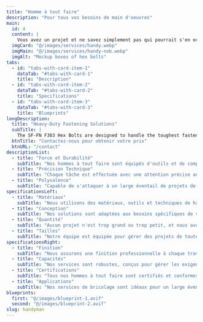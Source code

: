 ```yaml
---
title: "Homme à tout faire"
description: "Pour tous vos besoins de main d'oeuvres"
main:
  id: 4
  content: |
    Vous avez un projet et ne savez simplement pas qui pourrait s'en occuper? Contacter nous et nous allons nous arranger pour régler cela. Que ce soit des rénovations, monter des meubles ikea ou d'autres tâches que vous ne pouvez pas faire, nous sommes là pour vous.
  imgCard: "@/images/services/handy.webp"
  imgMain: "@/images/services/handy-nob.webp"
  imgAlt: "Mockup boxes of hex bolts"
tabs:
  - id: "tabs-with-card-item-1"
    dataTab: "#tabs-with-card-1"
    title: "Description"
  - id: "tabs-with-card-item-2"
    dataTab: "#tabs-with-card-2"
    title: "Specifications"
  - id: "tabs-with-card-item-3"
    dataTab: "#tabs-with-card-3"
    title: "Blueprints"
longDescription:
  title: "Heavy-Duty Fastening Solutions"
  subTitle: |
    The SF-FN F303 Hex Bolts are designed to handle the toughest fastening challenges with ease. Whether you're working on construction projects or heavy machinery, these hex bolts deliver the strength and reliability you need.
  btnTitle: "Contactez-nous pour obtenir votre prix"
  btnURL: "/contact"
descriptionList:
  - title: "Force et Durabilité"
    subTitle: "Nos hommes à tout faire sont équipés d'outils et de compétences pour gérer des réparations et des rénovations durables, assurant des solutions de longue durée."
  - title: "Précision Technique"
    subTitle: "Chaque tâche est effectuée avec une attention précise aux détails, garantissant des finitions impeccables et des installations précises à chaque fois."
  - title: "Polyvalence"
    subTitle: "Capable de s'attaquer à un large éventail de projets de réparation et d'amélioration de la maison, de la plomberie à l'électricité et à la menuiserie."
specificationsLeft:
  - title: "Matériaux"
    subTitle: "Nous utilisons des matériaux, outils et techniques de haute qualité pour fournir des services qui garantissent durabilité et fiabilité."
  - title: "Conception"
    subTitle: "Nos solutions sont adaptées aux besoins spécifiques de votre maison, garantissant des réparations et des installations efficaces et efficaces."
  - title: "Quantité"
    subTitle: "Aucun projet n'est trop grand ou trop petit, et nous avons la capacité de gérer plusieurs réparations et rénovations simultanément."
  - title: "Tailles"
    subTitle: "Notre équipe est équipée pour gérer des projets de toute taille, assurant des services détaillés et adaptables pour répondre à vos besoins."
specificationsRight:
  - title: "Finition"
    subTitle: "Nous assurons une finition professionnelle à chaque travail, améliorant l'esthétique et la longévité de votre propriété."
  - title: "Capacités"
    subTitle: "Nos services sont robustes, conçus pour gérer les exigences de tout travail d'amélioration ou de réparation de la maison, garantissant la sécurité et la stabilité."
  - title: "Certifications"
    subTitle: "Tous nos hommes à tout faire sont certifiés et conformes aux normes de l'industrie, fournissant un service fiable et de confiance."
  - title: "Applications"
    subTitle: "Nos services de bricolage sont idéaux pour un large éventail d'applications dans votre maison, de la réparation à la rénovation complète des espaces."
blueprints:
  first: "@/images/blueprint-1.avif"
  second: "@/images/blueprint-2.avif"
slug: handyman    
---
```

